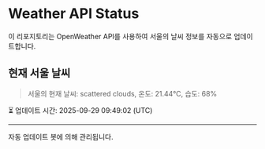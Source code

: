 
# Weather API Status

이 리포지토리는 OpenWeather API를 사용하여 서울의 날씨 정보를 자동으로 업데이트합니다.

## 현재 서울 날씨
> 서울의 현재 날씨: scattered clouds, 온도: 21.44°C, 습도: 68%

⏳ 업데이트 시간: 2025-09-29 09:49:02 (UTC)

---
자동 업데이트 봇에 의해 관리됩니다.
